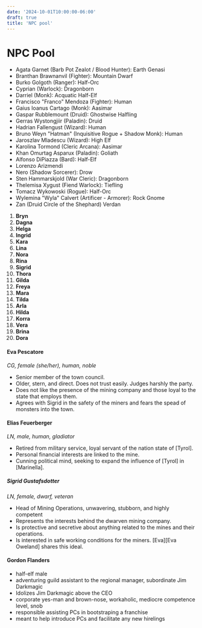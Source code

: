 ```yaml
---
date: '2024-10-01T10:00:00-06:00'
draft: true
title: 'NPC pool'
---
```

# NPC Pool

 - Agata Garnet (Barb Pot Zealot / Blood Hunter): Earth Genasi
 - Branthan Brawnanvil (Fighter): Mountain Dwarf
 - Burko Golgoth (Ranger): Half-Orc
 - Cyprian (Warlock): Dragonborn
 - Darriel (Monk): Acquatic Half-Elf
 - Francisco "Franco" Mendoza (Fighter): Human
 - Gaius Ioanus Cartago (Monk): Aasimar
 - Gaspar Rubblemount (Druid): Ghostwise Halfling
 - Gerras Wystongjiir (Paladin): Druid
 - Hadrian Fallengust (Wizard): Human
 - Bruno Weyn "Hatman" (Inquisitive Rogue + Shadow Monk): Human
 - Jaroszlav Mladescu (Wizard): High Elf
 - Karolina Tormond (Cleric Arcana): Aasimar
 - Khan Omurtag Asparux (Paladin): Goliath
 - Alfonso DiPiazza (Bard): Half-Elf
 - Lorenzo Arizmendi
 - Nero (Shadow Sorcerer): Drow
 - Sten Hammarskjold (War Cleric): Dragonborn
 - Thelemisa Xygust (Fiend Warlock): Tiefling
 - Tomacz Wykowoski (Rogue): Half-Orc
 - Wylemina "Wyla" Calvert (Artificer - Armorer): Rock Gnome
 - Zan (Druid Circle of the Shephard) Verdan




1. **Bryn**
2. **Dagna**
3. **Helga**
4. **Ingrid**
5. **Kara**
6. **Lina**
7. **Nora**
8. **Rina**
9. **Sigrid**
10. **Thora**
1. **Gilda**
2. **Freya**
3. **Mara**
4. **Tilda**
5. **Arla**
6. **Hilda**
7. **Korra**
8. **Vera**
9. **Brina**
10. **Dora**


#### Eva Pescatore

*CG, female (she/her), human, noble*

- Senior member of the town council.
- Older, stern, and direct. Does not trust easily. Judges harshly the party.
- Does not like the presence of the mining company and those loyal to the state that employs them.
- Agrees with Sigrid in the safety of the miners and fears the spead of monsters into the town.

#### Elias Feuerberger

*LN, male, human, gladiator*

- Retired from military service, loyal servant of the nation state of [Tyrol].
- Personal financial interests are linked to the mine.
- Cunning political mind, seeking to expand the influence of [Tyrol] in [Marinella].

##### Sigrid Gustafsdotter

*LN, female, dwarf, veteran*

- Head of Mining Operations, unwavering, stubborn, and highly competent
- Represents the interests behind the dwarven mining company.
- Is protective and secretive about anything related to the mines and their operations.
- Is interested in safe working conditions for the miners. [Eva][Eva Oweland] shares this ideal.

#### Gordon Flanders

- half-elf male
- adventuring guild assistant to the regional manager, subordinate Jim Darkmagic
- Idolizes Jim Darkmagic above the CEO
- corporate yes-man and brown-nose, workaholic, mediocre competence level, snob
- responsible assisting PCs in bootstraping a franchise
- meant to help introduce PCs and facilitate any new hirelings